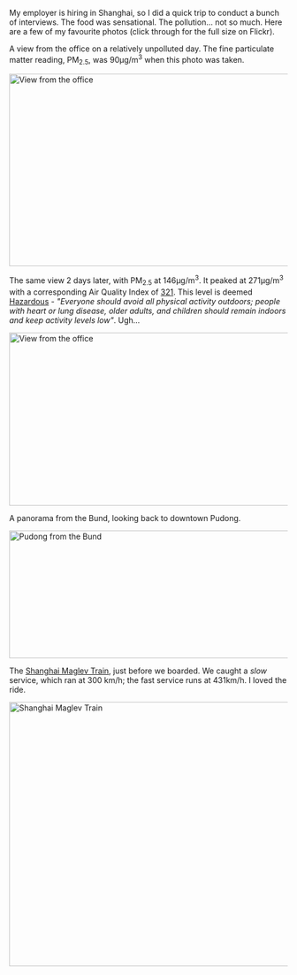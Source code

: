 <!-- 
.. title: A quick trip to Shanghai
.. slug: a-quick-trip-to-shanghai
.. date: 2015-02-09 08:40:44 UTC+11:00
.. tags: Photography, Travel
.. link: 
.. spellcheck_exceptions: μg,Bund,Pudong,Maglev
.. description: 
.. type: text
-->

My employer is hiring in Shanghai, so I did a quick trip to conduct a bunch of interviews. The food was sensational. The pollution... not so much. Here are a few of my favourite photos (click through for the full size on Flickr).

A view from the office on a relatively unpolluted day. The fine particulate matter reading, PM<sub>2.5</sub>, was 90μg/m<sup>3</sup> when this photo was taken.

<a href="https://www.flickr.com/photos/edwin_steele/15838260804" title="View from the office by Edwin, on Flickr"><img src="https://farm8.staticflickr.com/7379/15838260804_1eccaeaefb_z.jpg" width="640" height="348" alt="View from the office"></a>

The same view 2 days later, with PM<sub>2.5</sub> at 146μg/m<sup>3</sup>. It peaked at 271μg/m<sup>3</sup> with a corresponding Air Quality Index of [321](https://twitter.com/CGShanghaiAir/status/562977673056886784). This level is deemed [Hazardous](http://shanghai.usembassy-china.org.cn/airmonitor.html) - _"Everyone should avoid all physical activity outdoors; people with heart or lung disease, older adults, and children should remain indoors and keep activity levels low"_. Ugh...

<a href="https://www.flickr.com/photos/edwin_steele/16274542269" title="View from the office by Edwin, on Flickr"><img src="https://farm8.staticflickr.com/7446/16274542269_905211a2cc_z.jpg" width="640" height="313" alt="View from the office"></a>

A panorama from the Bund, looking back to downtown Pudong. 

<a href="https://www.flickr.com/photos/edwin_steele/16273077108" title="Pudong from the Bund by Edwin, on Flickr"><img src="https://farm8.staticflickr.com/7390/16273077108_b75c0579d5_z.jpg" width="640" height="231" alt="Pudong from the Bund"></a>

The [Shanghai Maglev Train](https://en.wikipedia.org/wiki/Shanghai_Maglev_Train), just before we boarded. We caught a _slow_ service, which ran at 300 km/h; the fast service runs at 431km/h. I loved the ride.

<a href="https://www.flickr.com/photos/edwin_steele/16274535609" title="Shanghai Maglev Train by Edwin, on Flickr"><img src="https://farm8.staticflickr.com/7406/16274535609_840e533c44_z.jpg" width="640" height="478" alt="Shanghai Maglev Train"></a>
